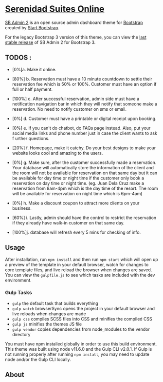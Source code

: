# [Serenidad Suites Online ](https://startbootstrap.com/theme/sb-admin-2/)

[SB Admin 2](https://startbootstrap.com/theme/sb-admin-2/) is an open source admin dashboard theme for [Bootstrap](https://getbootstrap.com/) created by [Start Bootstrap](https://startbootstrap.com/).

For the legacy Bootstrap 3 version of this theme, you can view the [last stable release](https://github.com/StartBootstrap/startbootstrap-sb-admin-2/releases/tag/v3.3.7%2B1) of SB Admin 2 for Bootstrap 3.



## TODOS : 

* [0%]a. Make it online.

* [80%] b. Reservation must have a 10 minute countdown to settle their 
	reservation fee which is 50% or 100%. Customer must have 
	an option if full or half payment.

* [100%] c. After successful reservation, admin side must have a notification 
	navigation bar in which they will notify that someone 
	make a reservation. No need to notify customer on sms or email.

* [0%] d. Customer must have a printable or digital receipt upon booking.

* [0%] e. If you can't do chatbot, do FAQs page instead. Also, put your social 
	media links and phone number just in case the client wants to ask f
	urther questions.

* [20%] f. Homepage, make it catchy. Do your best designs to make your website 
	looks cool and amazing to the users.

* [0%] g. Make sure, after the customer successfully made a reservation. Your 
	database will automatically store the information of the client 
	and the room will not be available for reservation on that same day 
	but it can be available for day time or night time if the customer 
	only book a reservation on day time or night time. (eg. Juan Dela Cruz 
	make a reservation from 8am-4pm which is the day time of the resort. 
	The room will be available for reservation on night time which is 6pm-4am)

* [0%] h. Make a discount coupon to attract more clients on your business.
	
* [60%] i. Lastly, admin should have the control to restrict the reservation 
	if they already have walk-in customer on that same day.

* [100%]j. database will refresh every 5 mins for checking of info.


## Usage

After installation, run `npm install` and then run `npm start` which will open up a preview of the template in your default browser, watch for changes to core template files, and live reload the browser when changes are saved. You can view the `gulpfile.js` to see which tasks are included with the dev environment.

### Gulp Tasks

* `gulp` the default task that builds everything
* `gulp watch` browserSync opens the project in your default browser and live reloads when changes are made
* `gulp css` compiles SCSS files into CSS and minifies the compiled CSS
* `gulp js` minifies the themes JS file
* `gulp vendor` copies dependencies from node_modules to the vendor directory

You must have npm installed globally in order to use this build environment. This theme was built using node v11.6.0 and the Gulp CLI v2.0.1. If Gulp is not running properly after running `npm install`, you may need to update node and/or the Gulp CLI locally.


## About
